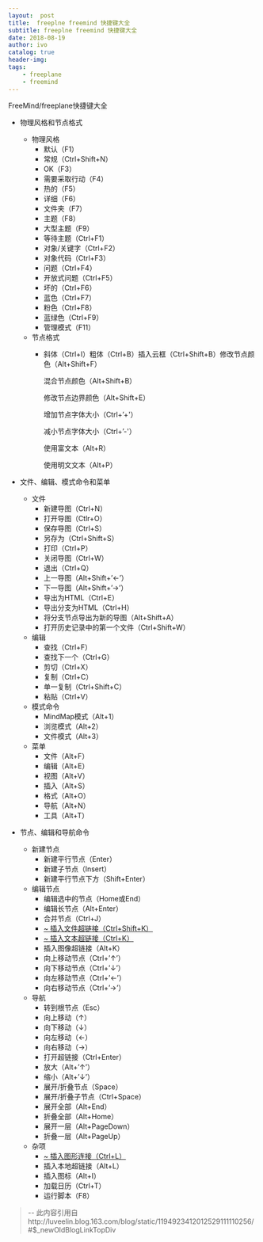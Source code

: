 ```yaml
---
layout:  post
title:  freeplne freemind 快捷键大全
subtitle: freeplne freemind 快捷键大全 
date: 2018-08-19
author: ivo
catalog: true
header-img:
tags:
    - freeplane 
    - freemind
---
```


FreeMind/freeplane快捷键大全

*   物理风格和节点格式
    *   物理风格
        *   默认（F1）
        *   常规（Ctrl+Shift+N）
        *   OK（F3）
        *   需要采取行动（F4）
        *   热的（F5）
        *   详细（F6）
        *   文件夹（F7）
        *   主题（F8）
        *   大型主题（F9）
        *   等待主题（Ctrl+F1）
        *   对象/关键字（Ctrl+F2）
        *   对象代码（Ctrl+F3）
        *   问题（Ctrl+F4）
        *   开放式问题（Ctrl+F5）
        *   坏的（Ctrl+F6）
        *   蓝色（Ctrl+F7）
        *   粉色（Ctrl+F8）
        *   蓝绿色（Ctrl+F9）
        *   管理模式（F11）
    *   节点格式
        *   斜体（Ctrl+I）粗体（Ctrl+B）插入云框（Ctrl+Shift+B）修改节点颜色（Alt+Shift+F）

            混合节点颜色（Alt+Shift+B）

            修改节点边界颜色（Alt+Shift+E）

            增加节点字体大小（Ctrl+’+'）

            减小节点字体大小（Ctrl+’-'）

            使用富文本（Alt+R）

            使用明文文本（Alt+P）

*   文件、编辑、模式命令和菜单
    *   文件
        *   新建导图（Ctrl+N）
        *   打开导图（Ctlr+O）
        *   保存导图（Ctrl+S）
        *   另存为（Ctrl+Shift+S）
        *   打印（Ctrl+P）
        *   关闭导图（Ctrl+W）
        *   退出（Ctrl+Q）
        *   上一导图（Alt+Shift+’←’）
        *   下一导图（Alt+Shift+’→’）
        *   导出为HTML（Ctrl+E）
        *   导出分支为HTML（Ctrl+H）
        *   将分支节点导出为新的导图（Alt+Shift+A）
        *   打开历史记录中的第一个文件（Ctrl+Shift+W）
    *   编辑
        *   查找（Ctrl+F）
        *   查找下一个（Ctrl+G）
        *   剪切（Ctrl+X）
        *   复制（Ctrl+C）
        *   单一复制（Ctrl+Shift+C）
        *   粘贴（Ctrl+V）
    *   模式命令
        *   MindMap模式（Alt+1）
        *   浏览模式（Alt+2）
        *   文件模式（Alt+3）
    *   菜单
        *   文件（Alt+F）
        *   编辑（Alt+E）
        *   视图（Alt+V）
        *   插入（Alt+S）
        *   格式（Alt+O）
        *   导航（Alt+N）
        *   工具（Alt+T）
*   节点、编辑和导航命令
    *   新建节点
        *   新建平行节点（Enter）
        *   新建子节点（Insert）
        *   新建平行节点下方（Shift+Enter）
    *   编辑节点
        *   编辑选中的节点（Home或End）
        *   编辑长节点（Alt+Enter）
        *   合并节点（Ctrl+J）
        *   [~ 插入文件超链接（Ctrl+Shift+K）](file:///D:/E:/EverBox/%E4%B8%AA%E4%BA%BA/%E8%BD%AF%E8%80%83/%E7%B3%BB%E7%BB%9F%E9%9B%86%E6%88%90%E9%A1%B9%E7%9B%AE%E7%AE%A1%E7%90%86%E5%B7%A5%E7%A8%8B%E5%B8%88/UML%202.0.mm.html)
        *   [~ 插入文本超链接（Ctrl+K）](http://www.softdigg.com/)
        *   插入图像超链接（Alt+K）
        *   向上移动节点（Ctrl+’↑’）
        *   向下移动节点（Ctrl+’↓’）
        *   向左移动节点（Ctrl+’←’）
        *   向右移动节点（Ctrl+’→’）
    *   导航
        *   转到根节点（Esc）
        *   向上移动（↑）
        *   向下移动（↓）
        *   向左移动（←）
        *   向右移动（→）
        *   打开超链接（Ctrl+Enter）
        *   放大（Alt+’↑’）
        *   缩小（Alt+’↓’）
        *   展开/折叠节点（Space）
        *   展开/折叠子节点（Ctrl+Space）
        *   展开全部（Alt+End）
        *   折叠全部（Alt+Home）
        *   展开一层（Alt+PageDown）
        *   折叠一层（Alt+PageUp）
    *   杂项
        *   [~ 插入图形连接（Ctrl+L）](file:///D:/%E7%AC%94%E8%AE%B0%E8%BD%AF%E4%BB%B6/FreeMind%E5%BF%AB%E6%8D%B7%E9%94%AE%E5%A4%A7%E5%85%A8.mm.html#ID_426720914)
        *   插入本地超链接（Alt+L）
        *   插入图标（Alt+I）
        *   加载日历（Ctrl+T）
        *   运行脚本（F8）
>
> --  此内容引用自http://luveelin.blog.163.com/blog/static/1194923412012529111110256/#$_newOldBlogLinkTopDiv
